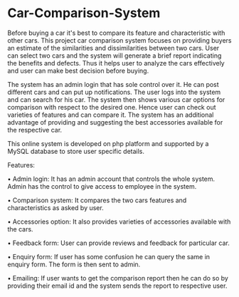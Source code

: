 # Car-Comparison-System

Before buying a car it's best to compare its feature and characteristic with other cars. This project car comparison system focuses on providing buyers an estimate of the similarities and dissimilarities between two cars. User can select two cars and the system will generate a brief report indicating the benefits and defects. Thus it helps user to analyze the cars effectively and user can make best decision before buying.

The system has an admin login that has sole control over it. He can post different cars and can put up notifications. The user logs into the system and can search for his car. The system then shows various car options for comparison with respect to the desired one. Hence user can check out varieties of features and can compare it. The system has an additional advantage of providing and suggesting the best accessories available for the respective car.

This online system is developed on php platform and supported by a MySQL database to store user specific details.

Features:

•	Admin login: It has an admin account that controls the whole system. Admin has the control to give access to employee in the system. 

•	Comparison system: It compares the two cars features and characteristics as asked by user. 

•	Accessories option: It also provides varieties of accessories available with the cars.

•	Feedback form: User can provide reviews and feedback for particular car.

•	Enquiry form: If user has some confusion he can query the same in enquiry form. The form is then sent to admin.

•	Emailing: If user wants to get the comparison report then he can do so by providing their email id and the system sends the report to respective user.  

